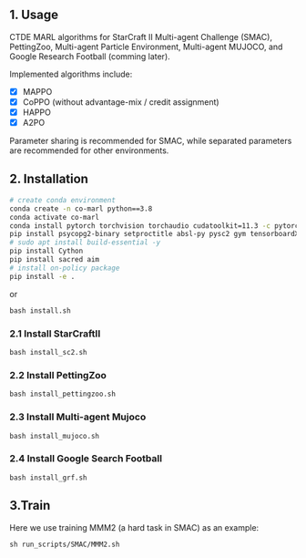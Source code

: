 ## 1. Usage

CTDE MARL algorithms for StarCraft II Multi-agent Challenge (SMAC), PettingZoo, Multi-agent Particle Environment, Multi-agent MUJOCO, and Google Research Football (comming later).

Implemented algorithms include:
- [x] MAPPO
- [x] CoPPO (without advantage-mix / credit assignment) 
- [x] HAPPO
- [x] A2PO

Parameter sharing is recommended for SMAC, while separated parameters are recommended for other environments.

## 2. Installation

``` Bash
# create conda environment
conda create -n co-marl python==3.8
conda activate co-marl
conda install pytorch torchvision torchaudio cudatoolkit=11.3 -c pytorch -y
pip install psycopg2-binary setproctitle absl-py pysc2 gym tensorboardX
# sudo apt install build-essential -y
pip install Cython
pip install sacred aim
# install on-policy package
pip install -e .
```

or 

```shell
bash install.sh
```


### 2.1 Install StarCraftII

```shell
bash install_sc2.sh
```

### 2.2 Install PettingZoo

```shell
bash install_pettingzoo.sh
```

### 2.3 Install Multi-agent Mujoco

```shell
bash install_mujoco.sh
```

### 2.4 Install Google Search Football
```shell
bash install_grf.sh
```

## 3.Train
Here we use training MMM2 (a hard task in SMAC) as an example:
```
sh run_scripts/SMAC/MMM2.sh
```